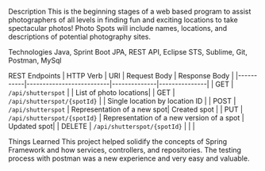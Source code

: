 Description
This is the beginning stages of a web based program to assist photographers of all levels in finding fun and exciting locations to take spectacular photos! Photo Spots will include names, locations, and descriptions of potential photography sites. 


Technologies
Java, Sprint Boot JPA, REST API, Eclipse STS, Sublime, Git, Postman, MySql

REST Endpoints
| HTTP Verb | URI                      | Request Body | Response Body |
|-----------|--------------------------|--------------|---------------|
| GET       | `/api/shutterspot`          |              | List of photo locations|
| GET       | `/api/shutterspot/{spotId}` |              | Single location by location ID | 
| POST      | `/api/shutterspot`          | Representation of a new spot| Created spot |
| PUT       | `/api/shutterspot/{spotId}` | Representation of a new version of a spot | Updated spot|
| DELETE    | `/api/shutterspot/{spotId}` |              |                | 


Things Learned
This project helped solidify the concepts of Spring Framework and how services, controllers, and repositories. The testing process with postman was a new experience and very easy and valuable.
